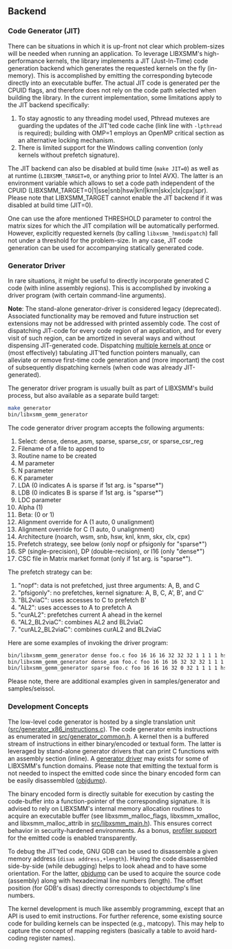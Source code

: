 ## Backend

### Code Generator (JIT)

There can be situations in which it is up-front not clear which problem-sizes will be needed when running an application. To leverage LIBXSMM's high-performance kernels, the library implements a JIT (Just-In-Time) code generation backend which generates the requested kernels on the fly (in-memory). This is accomplished by emitting the corresponding bytecode directly into an executable buffer. The actual JIT code is generated per the CPUID flags, and therefore does not rely on the code path selected when building the library. In the current implementation, some limitations apply to the JIT backend specifically:

1. To stay agnostic to any threading model used, Pthread mutexes are guarding the updates of the JIT'ted code cache (link line with `-lpthread` is required); building with OMP=1 employs an OpenMP critical section as an alternative locking mechanism.
2. There is limited support for the Windows calling convention (only kernels without prefetch signature).

The JIT backend can also be disabled at build time (`make JIT=0`) as well as at runtime (`LIBXSMM_TARGET=0`, or anything prior to <span>Intel&#160;AVX</span>). The latter is an environment variable which allows to set a code path independent of the CPUID (<span>LIBXSMM_TARGET=0&#124;1&#124;sse&#124;snb&#124;hsw&#124;knl&#124;knm&#124;skx&#124;clx&#124;cpx&#124;spr</span>). Please note that LIBXSMM_TARGET cannot enable the JIT backend if it was disabled at build time (JIT=0).

One can use the afore mentioned THRESHOLD parameter to control the matrix sizes for which the JIT compilation will be automatically performed. However, explicitly requested kernels (by calling `libxsmm_?mmdispatch`) fall not under a threshold for the problem-size. In any case, JIT code generation can be used for accompanying statically generated code.

### Generator Driver

In rare situations, it might be useful to directly incorporate generated C code (with inline assembly regions). This is accomplished by invoking a driver program (with certain command-line arguments).

**Note**: The stand-alone generator-driver is considered legacy (deprecated). Associated functionality may be removed and future instruction set extensions may not be addressed with printed assembly code. The cost of dispatching JIT-code for every code region of an application, and for every visit of such region, can be amortized in several ways and without dispensing JIT-generated code. Dispatching [multiple kernels at once](libxsmm_aux.md#user-data-dispatch) or (most effectively) tabulating JIT'ted function pointers manually, can alleviate or remove first-time code generation and (more important) the cost of subsequently dispatching kernels (when code was already JIT-generated).

The generator driver program is usually built as part of LIBXSMM's build process, but also available as a separate build target:

```bash
make generator
bin/libxsmm_gemm_generator
```

The code generator driver program accepts the following arguments:

1. Select: dense, dense_asm, sparse, sparse_csr, or sparse_csr_reg
2. Filename of a file to append to
3. Routine name to be created
4. M parameter
5. N parameter
6. K parameter
7. LDA (0 indicates A is sparse if 1st arg. is "sparse*")
8. LDB (0 indicates B is sparse if 1st arg. is "sparse*")
9. LDC parameter
10. Alpha (1)
11. Beta: (0 or 1)
12. Alignment override for A (1 auto, 0 unalignment)
13. Alignment override for C (1 auto, 0 unalignment)
14. Architecture (noarch, wsm, snb, hsw, knl, knm, skx, clx, cpx)
15. Prefetch strategy, see below (only nopf or pfsigonly for "sparse*")
16. SP (single-precision), DP (double-recision), or I16 (only "dense*")
17. CSC file in Matrix market format (only if 1st arg. is "sparse*").

<a name="prefetch-strategy"></a>The prefetch strategy can be:

1. "nopf": data is not prefetched, just three arguments: A, B, and C
2. "pfsigonly": no prefetches, kernel signature: A, B, C, A', B', and C'
3. "BL2viaC": uses accesses to C to prefetch B'
4. "AL2": uses accesses to A to prefetch A
5. "curAL2": prefetches current A ahead in the kernel
6. "AL2_BL2viaC": combines AL2 and BL2viaC
7. "curAL2_BL2viaC": combines curAL2 and BL2viaC

Here are some examples of invoking the driver program:

```bash
bin/libxsmm_gemm_generator dense foo.c foo 16 16 16 32 32 32 1 1 1 1 hsw nopf DP
bin/libxsmm_gemm_generator dense_asm foo.c foo 16 16 16 32 32 32 1 1 1 1 knl AL2_BL2viaC DP
bin/libxsmm_gemm_generator sparse foo.c foo 16 16 16 32 0 32 1 1 1 1 hsw nopf DP bar.csc
```

Please note, there are additional examples given in samples/generator and samples/seissol.

### Development Concepts

The low-level code generator is hosted by a single translation unit ([src/generator_x86_instructions.c](https://github.com/libxsmm/libxsmm/blob/main/src/generator_x86_instructions.h)). The code generator emits instructions as enumerated in [src/generator_common.h](https://github.com/libxsmm/libxsmm/blob/main/src/generator_common.h). A kernel then is a buffered stream of instructions in either binary/encoded or textual form. The latter is leveraged by stand-alone generator drivers that can print <span>C&#160;functions</span> with an assembly section (inline). A [generator driver](#generator-driver) may exists for some of LIBXSMM's function domains. Please note that emitting the textual form is not needed to inspect the emitted code since the binary encoded form can be easily disassembled ([objdump](index.md#objdump)).

The binary encoded form is directly suitable for execution by casting the code-buffer into a function-pointer of the corresponding signature. It is advised to rely on LIBXSMM's internal memory allocation routines to acquire an executable buffer (see libxsmm_malloc_flags, libxsmm_xmalloc, and libxsmm_malloc_attrib in [src/libxsmm_main.h](https://github.com/libxsmm/libxsmm/blob/main/src/libxsmm_main.h)). This ensures correct behavior in security-hardened environments. As a bonus, [profiler support](libxsmm_prof.md) for the emitted code is enabled transparently.

To debug the JIT'ted code, GNU GDB can be used to disassemble a given memory address (`disas address,+length`). Having the code disassembled side-by-side (while debugging) helps to look ahead and to have some orientation. For the latter, [objdump](index.md#objdump) can be used to acquire the source code (assembly) along with hexadecimal line numbers (length). The offset position (for GDB's disas) directly corresponds to objectdump's line numbers.

The kernel development is much like assembly programming, except that an API is used to emit instructions. For further reference, some existing source code for building kernels can be inspected (e.g., matcopy). This may help to capture the concept of mapping registers (basically a table to avoid hard-coding register names).

